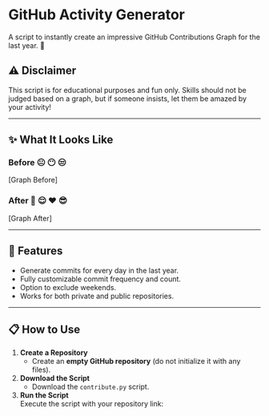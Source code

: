 # GitHub Activity Generator

A script to instantly create an impressive GitHub Contributions Graph for the last year. 🚀

## ⚠ Disclaimer
This script is for educational purposes and fun only. Skills should not be judged based on a graph, but if someone insists, let them be amazed by your activity!

---

## ✨ What It Looks Like

### Before 😐 😶 😒  
[Graph Before]

### After 💪 😌 ❤️ 😎  
[Graph After]

---

## 🚀 Features
- Generate commits for every day in the last year.
- Fully customizable commit frequency and count.
- Option to exclude weekends.
- Works for both private and public repositories.

---

## 📋 How to Use
1. **Create a Repository**  
   - Create an **empty GitHub repository** (do not initialize it with any files).  
2. **Download the Script**  
   - Download the `contribute.py` script.  
3. **Run the Script**  
   Execute the script with your repository link:  
